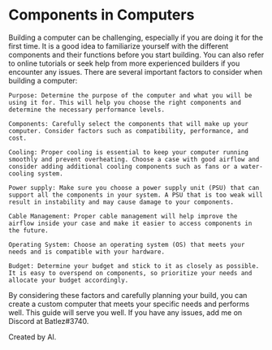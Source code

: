 # Components in Computers
Building a computer can be challenging, especially if you are doing it for the first time. It is a good idea to familiarize yourself with the different components and their functions before you start building. You can also refer to online tutorials or seek help from more experienced builders if you encounter any issues. There are several important factors to consider when building a computer:

    Purpose: Determine the purpose of the computer and what you will be using it for. This will help you choose the right components and determine the necessary performance levels.

    Components: Carefully select the components that will make up your computer. Consider factors such as compatibility, performance, and cost.

    Cooling: Proper cooling is essential to keep your computer running smoothly and prevent overheating. Choose a case with good airflow and consider adding additional cooling components such as fans or a water-cooling system.

    Power supply: Make sure you choose a power supply unit (PSU) that can support all the components in your system. A PSU that is too weak will result in instability and may cause damage to your components.

    Cable Management: Proper cable management will help improve the airflow inside your case and make it easier to access components in the future.

    Operating System: Choose an operating system (OS) that meets your needs and is compatible with your hardware.

    Budget: Determine your budget and stick to it as closely as possible. It is easy to overspend on components, so prioritize your needs and allocate your budget accordingly.

By considering these factors and carefully planning your build, you can create a custom computer that meets your specific needs and performs well. This guide will serve you well. If you have any issues, add me on Discord at Batlez#3740.

Created by AI.
